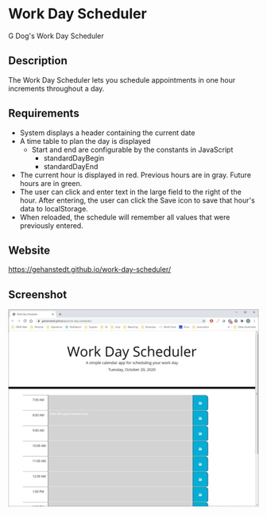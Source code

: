 # Work Day Scheduler

G Dog's Work Day Scheduler

## Description
The Work Day Scheduler lets you schedule appointments in one hour increments 
throughout a day.    

## Requirements
* System displays a header containing the current date
* A time table to plan the day is displayed
    * Start and end are configurable by the constants in JavaScript
        * standardDayBegin
        * standardDayEnd
* The current hour is displayed in red.  Previous hours are in gray.  Future hours are in green.
* The user can click and enter text in the large field to the right of the hour.  After entering, the user can click the Save icon to save that hour's data to localStorage.
* When reloaded, the schedule will remember all values that were previously entered.

## Website
https://gehanstedt.github.io/work-day-scheduler/

## Screenshot
![Screenshot](./Assets/screenshot.jpg)

